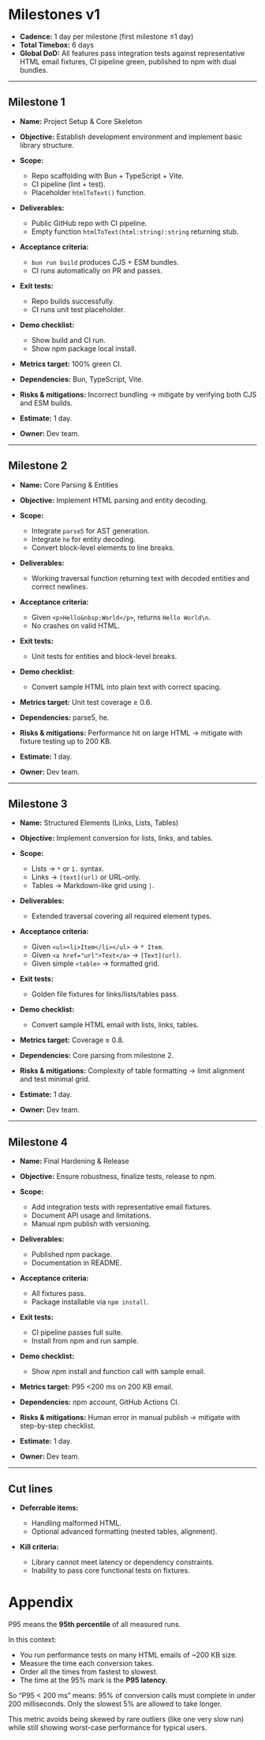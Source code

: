 # Milestones v1

* **Cadence:** 1 day per milestone (first milestone ≤1 day)
* **Total Timebox:** 6 days
* **Global DoD:** All features pass integration tests against representative HTML email fixtures, CI pipeline green, published to npm with dual bundles.

---

## Milestone 1

* **Name:** Project Setup & Core Skeleton
* **Objective:** Establish development environment and implement basic library structure.
* **Scope:**

  * Repo scaffolding with Bun + TypeScript + Vite.
  * CI pipeline (lint + test).
  * Placeholder `htmlToText()` function.
* **Deliverables:**

  * Public GitHub repo with CI pipeline.
  * Empty function `htmlToText(html:string):string` returning stub.
* **Acceptance criteria:**

  * `bun run build` produces CJS + ESM bundles.
  * CI runs automatically on PR and passes.
* **Exit tests:**

  * Repo builds successfully.
  * CI runs unit test placeholder.
* **Demo checklist:**

  * Show build and CI run.
  * Show npm package local install.
* **Metrics target:** 100% green CI.
* **Dependencies:** Bun, TypeScript, Vite.
* **Risks & mitigations:** Incorrect bundling → mitigate by verifying both CJS and ESM builds.
* **Estimate:** 1 day.
* **Owner:** Dev team.

---

## Milestone 2

* **Name:** Core Parsing & Entities
* **Objective:** Implement HTML parsing and entity decoding.
* **Scope:**

  * Integrate `parse5` for AST generation.
  * Integrate `he` for entity decoding.
  * Convert block-level elements to line breaks.
* **Deliverables:**

  * Working traversal function returning text with decoded entities and correct newlines.
* **Acceptance criteria:**

  * Given `<p>Hello&nbsp;World</p>`, returns `Hello World\n`.
  * No crashes on valid HTML.
* **Exit tests:**

  * Unit tests for entities and block-level breaks.
* **Demo checklist:**

  * Convert sample HTML into plain text with correct spacing.
* **Metrics target:** Unit test coverage ≥ 0.6.
* **Dependencies:** parse5, he.
* **Risks & mitigations:** Performance hit on large HTML → mitigate with fixture testing up to 200 KB.
* **Estimate:** 1 day.
* **Owner:** Dev team.

---

## Milestone 3

* **Name:** Structured Elements (Links, Lists, Tables)
* **Objective:** Implement conversion for lists, links, and tables.
* **Scope:**

  * Lists → `*` or `1.` syntax.
  * Links → `[text](url)` or URL-only.
  * Tables → Markdown-like grid using `|`.
* **Deliverables:**

  * Extended traversal covering all required element types.
* **Acceptance criteria:**

  * Given `<ul><li>Item</li></ul>` → `* Item`.
  * Given `<a href="url">Text</a>` → `[Text](url)`.
  * Given simple `<table>` → formatted grid.
* **Exit tests:**

  * Golden file fixtures for links/lists/tables pass.
* **Demo checklist:**

  * Convert sample HTML email with lists, links, tables.
* **Metrics target:** Coverage ≥ 0.8.
* **Dependencies:** Core parsing from milestone 2.
* **Risks & mitigations:** Complexity of table formatting → limit alignment and test minimal grid.
* **Estimate:** 1 day.
* **Owner:** Dev team.

---

## Milestone 4

* **Name:** Final Hardening & Release
* **Objective:** Ensure robustness, finalize tests, release to npm.
* **Scope:**

  * Add integration tests with representative email fixtures.
  * Document API usage and limitations.
  * Manual npm publish with versioning.
* **Deliverables:**

  * Published npm package.
  * Documentation in README.
* **Acceptance criteria:**

  * All fixtures pass.
  * Package installable via `npm install`.
* **Exit tests:**

  * CI pipeline passes full suite.
  * Install from npm and run sample.
* **Demo checklist:**

  * Show npm install and function call with sample email.
* **Metrics target:** P95 <200 ms on 200 KB email.
* **Dependencies:** npm account, GitHub Actions CI.
* **Risks & mitigations:** Human error in manual publish → mitigate with step-by-step checklist.
* **Estimate:** 1 day.
* **Owner:** Dev team.

---

## Cut lines

* **Deferrable items:**

  * Handling malformed HTML.
  * Optional advanced formatting (nested tables, alignment).
* **Kill criteria:**

  * Library cannot meet latency or dependency constraints.
  * Inability to pass core functional tests on fixtures.


# Appendix

P95 means the **95th percentile** of all measured runs.

In this context:

* You run performance tests on many HTML emails of \~200 KB size.
* Measure the time each conversion takes.
* Order all the times from fastest to slowest.
* The time at the 95% mark is the **P95 latency**.

So “P95 < 200 ms” means:
95% of conversion calls must complete in under 200 milliseconds. Only the slowest 5% are allowed to take longer.

This metric avoids being skewed by rare outliers (like one very slow run) while still showing worst-case performance for typical users.
